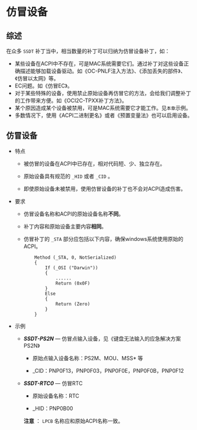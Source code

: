 # 仿冒设备

## 综述

​在众多 `SSDT` 补丁当中，相当数量的补丁可以归纳为仿冒设备补丁，如：

- 某些设备在ACPI中不存在，可是MAC系统需要它们。通过补丁对这些设备正确描述能够加载设备驱动。如《OC-PNLF注入方法》、《添加丢失的部件》、《仿冒以太网》等。
- EC问题。如《仿冒EC》。
- 对于某些特殊的设备，使用禁止原始设备再仿冒它的方法，会给我们调整补丁的工作带来方便。如《OCI2C-TPXX补丁方法》。
- 某个原因造成某个设备被禁用，可是MAC系统需要它才能工作。见`本章`示例。
- 多数情况下，使用《ACPI二进制更名》或者《预置变量法》也可以启用设备。

## 仿冒设备

- 特点
  
  - 被仿冒的设备在ACPI中已存在，相对代码短、少、独立存在。
  
  - 原始设备具有规范的 `_HID` 或者 `_CID` 。
  - 即使原始设备未被禁用，使用仿冒设备的补丁也不会对ACPI造成伤害。
  
- 要求

  - 仿冒设备名称和ACPI的原始设备名称**不同**。

  - 补丁内容和原始设备主要内容**相同**。

  - 仿冒补丁的 `_STA` 部分应包括以下内容，确保windows系统使用原始的ACPI。

    ```
        Method (_STA, 0, NotSerialized)
        {
            If (_OSI ("Darwin"))
            {
                ......
                Return (0x0F)
            }
            Else
            {
                Return (Zero)
            }
        }
    ```
  
- 示例
  - ***SSDT-PS2N*** — 仿冒点输入设备，见《键盘无法输入的应急解决方案PS2N》
  
    - 原始点输入设备名称：PS2M、MOU、MSS* 等
  
    - _CID：PNP0F13，PNP0F03，PNP0F0E，PNP0F0B，PNP0F12
  - ***SSDT-RTC0*** — 仿冒RTC
  
    - 原始设备名称：RTC
  
    - _HID：PNP0B00
  
    **注意** ： `LPCB` 名称应和原始ACPI名称一致。
  
